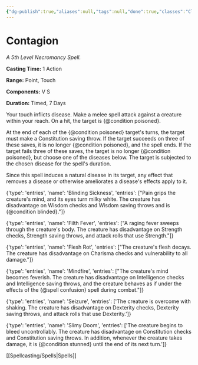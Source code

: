 ```yaml
---
{"dg-publish":true,"aliases":null,"tags":null,"done":true,"classes":"Cleric, Druid,","spellLevel":5,"school":"Necromancy","source":"PHB","permalink":"/spells/contagion/","dgHomeLink":false,"dgPassFrontmatter":true}
---
```


# Contagion
*A 5th Level Necromancy Spell.*

**Casting Time:** 1 Action

**Range:** Point, Touch

**Components:** V S 

**Duration:** Timed, 7 Days

Your touch inflicts disease. Make a melee spell attack against a creature within your reach. On a hit, the target is {@condition poisoned}.



At the end of each of the {@condition poisoned} target's turns, the target must make a Constitution saving throw. If the target succeeds on three of these saves, it is no longer {@condition poisoned}, and the spell ends. If the target fails three of these saves, the target is no longer {@condition poisoned}, but choose one of the diseases below. The target is subjected to the chosen disease for the spell's duration.



Since this spell induces a natural disease in its target, any effect that removes a disease or otherwise ameliorates a disease's effects apply to it.



{'type': 'entries', 'name': 'Blinding Sickness', 'entries': ["Pain grips the creature's mind, and its eyes turn milky white. The creature has disadvantage on Wisdom checks and Wisdom saving throws and is {@condition blinded}."]}



{'type': 'entries', 'name': 'Filth Fever', 'entries': ["A raging fever sweeps through the creature's body. The creature has disadvantage on Strength checks, Strength saving throws, and attack rolls that use Strength."]}



{'type': 'entries', 'name': 'Flesh Rot', 'entries': ["The creature's flesh decays. The creature has disadvantage on Charisma checks and vulnerability to all damage."]}



{'type': 'entries', 'name': 'Mindfire', 'entries': ["The creature's mind becomes feverish. The creature has disadvantage on Intelligence checks and Intelligence saving throws, and the creature behaves as if under the effects of the {@spell confusion} spell during combat."]}



{'type': 'entries', 'name': 'Seizure', 'entries': ['The creature is overcome with shaking. The creature has disadvantage on Dexterity checks, Dexterity saving throws, and attack rolls that use Dexterity.']}



{'type': 'entries', 'name': 'Slimy Doom', 'entries': ['The creature begins to bleed uncontrollably. The creature has disadvantage on Constitution checks and Constitution saving throws. In addition, whenever the creature takes damage, it is {@condition stunned} until the end of its next turn.']}

[[Spellcasting/Spells|Spells]]